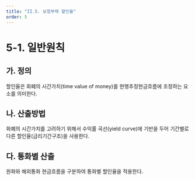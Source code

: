 ```yaml
---
title: "II.5. 보험부채 할인율"
order: 5
---
```

# 5-1. 일반원칙
## 가. 정의
할인율은 화폐의 시간가치(time value of money)를 현행추정현금흐름에 조정하는 요소를 의미한다.
## 나. 산출방법
화폐의 시간가치를 고려하기 위해서 수익률 곡선(yield curve)에 기반을 두어 기간별로 다른 할인율(금리기간구조)을 사용한다.
## 다. 통화별 산출
원화와 해외통화 현금흐름을 구분하여 통화별 할인율을 적용한다.

